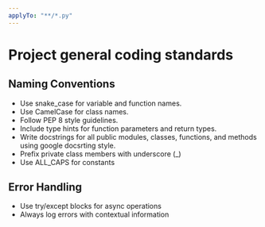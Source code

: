 ```yaml
---
applyTo: "**/*.py"
---
```


# Project general coding standards

## Naming Conventions

- Use snake_case for variable and function names.
- Use CamelCase for class names.
- Follow PEP 8 style guidelines.
- Include type hints for function parameters and return types.
- Write docstrings for all public modules, classes, functions, and methods using google docsrting style.
- Prefix private class members with underscore (\_)
- Use ALL_CAPS for constants

## Error Handling

- Use try/except blocks for async operations
- Always log errors with contextual information
